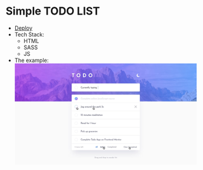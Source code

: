 # Simple TODO LIST 

- [Deploy](https://filonushka.github.io/todolist/)  
- Tech Stack: 
  - HTML
  - SASS
  - JS  
- The example:   
![todo list ui](./todoListUI.jpg)

